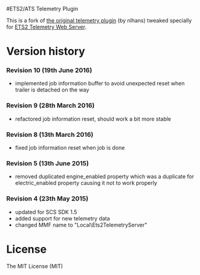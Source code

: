 #ETS2/ATS Telemetry Plugin

This is a fork of [the original telemetry plugin](https://github.com/nlhans/ets2-sdk-plugin) (by nlhans) tweaked specially for [ETS2 Telemetry Web Server](https://github.com/Funbit/ets2-telemetry-server).
 
# Version history

### Revision 10 (19th June 2016)

- implemented job information buffer to avoid unexpected reset when trailer is detached on the way

### Revision 9 (28th March 2016)

- refactored job information reset, should work a bit more stable

### Revision 8 (13th March 2016)

- fixed job information reset when job is done

### Revision 5 (13th June 2015)

- removed duplicated engine\_enabled property which was a duplicate for electric\_enabled property causing it not to work properly

### Revision 4 (23th May 2015)

- updated for SCS SDK 1.5
- added support for new telemetry data
- changed MMF name to "Local\\Ets2TelemetryServer"

# License

The MIT License (MIT)